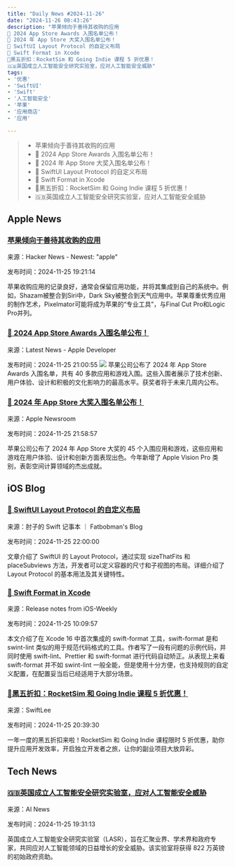 ```yaml
---
title: "Daily News #2024-11-26"
date: "2024-11-26 08:43:26"
description: "苹果倾向于善待其收购的应用
🎉 2024 App Store Awards 入围名单公布！
🎉 2024 年 App Store 大奖入围名单公布！
📐 SwiftUI Layout Protocol 的自定义布局
🐎 Swift Format in Xcode
🎉黑五折扣：RocketSim 和 Going Indie 课程 5 折优惠！
🇬🇧英国成立人工智能安全研究实验室，应对人工智能安全威胁"
tags: 
- '优惠'
- 'SwiftUI'
- 'Swift'
- '人工智能安全'
- '苹果'
- '应用商店'
- '应用'

---
```


> - 苹果倾向于善待其收购的应用
> - 🎉 2024 App Store Awards 入围名单公布！
> - 🎉 2024 年 App Store 大奖入围名单公布！
> - 📐 SwiftUI Layout Protocol 的自定义布局
> - 🐎 Swift Format in Xcode
> - 🎉黑五折扣：RocketSim 和 Going Indie 课程 5 折优惠！
> - 🇬🇧英国成立人工智能安全研究实验室，应对人工智能安全威胁

## Apple News

### [苹果倾向于善待其收购的应用](https://daringfireball.net/2024/11/apple_tends_to_do_right_by_apps_it_acquires)

来源：Hacker News - Newest: "apple"

发布时间：2024-11-25 19:21:14

苹果收购应用的记录良好，通常会保留应用功能，并将其集成到自己的系统中。例如，Shazam被整合到Siri中，Dark Sky被整合到天气应用中。苹果尊重优秀应用的制作艺术，Pixelmator可能将成为苹果的“专业工具”，与Final Cut Pro和Logic Pro并列。

### [🎉 2024 App Store Awards 入围名单公布！](https://developer.apple.com/news/?id=ek82tlh0)

来源：Latest News - Apple Developer

发布时间：2024-11-25 21:00:55
![](https://developer.apple.com/app-store/app-store-awards-2024/images/hero-2048.jpg)
苹果公司公布了 2024 年 App Store Awards 入围名单，共有 40 多款应用和游戏入围。这些入围者展示了技术创新、用户体验、设计和积极的文化影响力的最高水平。获奖者将于未来几周内公布。

### [🎉 2024 年 App Store 大奖入围名单公布！](https://www.apple.com/newsroom/2024/11/apple-reveals-45-app-and-game-finalists-for-the-2024-app-store-awards/)

来源：Apple Newsroom

发布时间：2024-11-25 21:58:57

苹果公司公布了 2024 年 App Store 大奖的 45 个入围应用和游戏，这些应用和游戏在用户体验、设计和创新方面表现出色。今年新增了 Apple Vision Pro 类别，表彰空间计算领域的杰出成就。

## iOS Blog

### [📐 SwiftUI Layout Protocol 的自定义布局](https://fatbobman.com/zh/weekly/issue-059/)

来源：肘子的 Swift 记事本 ｜ Fatbobman's Blog

发布时间：2024-11-25 22:00:00

文章介绍了 SwiftUI 的 Layout Protocol，通过实现 sizeThatFits 和 placeSubviews 方法，开发者可以定义容器的尺寸和子视图的布局。详细介绍了 Layout Protocol 的基本用法及其关键特性。

### [🐎 Swift Format in Xcode](https://github.com/SwiftOldDriver/iOS-Weekly/releases/tag/%23313)

来源：Release notes from iOS-Weekly

发布时间：2024-11-25 10:09:57

本文介绍了在 Xcode 16 中首次集成的 swift-format 工具，swift-format 是和 swint-lint 类似的用于规范代码格式的工具。作者写了一段有问题的示例代码，并同时使用 swift-lint、Prettier 和 swift-format 进行代码自动矫正。从表现上来看 swift-format 并不如 swint-lint 一般全能，但是使用十分方便，也支持规则的自定义配置，在配置妥当后已经适用于大部分场景。

### [🎉黑五折扣：RocketSim 和 Going Indie 课程 5 折优惠！](https://www.avanderlee.com/general/black-friday-2024/)

来源：SwiftLee

发布时间：2024-11-25 20:39:30

一年一度的黑五折扣来啦！RocketSim 和 Going Indie 课程限时 5 折优惠，助你提升应用开发效率，开启独立开发者之旅，让你的副业项目大放异彩。

## Tech News

### [🇬🇧英国成立人工智能安全研究实验室，应对人工智能安全威胁](https://www.artificialintelligence-news.com/news/uk-establishes-lasr-counter-ai-security-threats/?utm_source=rss&utm_medium=rss&utm_campaign=uk-establishes-lasr-counter-ai-security-threats)

来源：AI News

发布时间：2024-11-25 19:31:13

英国成立人工智能安全研究实验室（LASR），旨在汇聚业界、学术界和政府专家，共同应对人工智能领域的日益增长的安全威胁。该实验室将获得 822 万英镑的初始政府资助。

